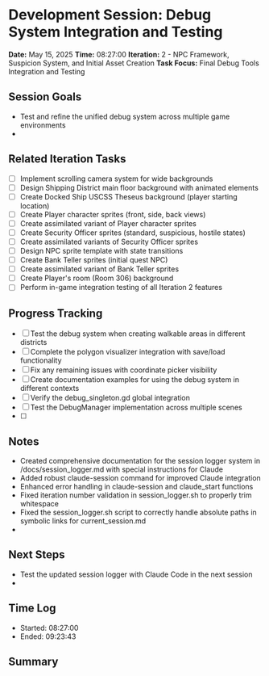 # Development Session: Debug System Integration and Testing
**Date:** May 15, 2025
**Time:** 08:27:00
**Iteration:** 2 - NPC Framework, Suspicion System, and Initial Asset Creation
**Task Focus:** Final Debug Tools Integration and Testing

## Session Goals
- Test and refine the unified debug system across multiple game environments
- 

## Related Iteration Tasks
- [ ] Implement scrolling camera system for wide backgrounds
- [ ] Design Shipping District main floor background with animated elements
- [ ] Create Docked Ship USCSS Theseus background (player starting location)
- [ ] Create Player character sprites (front, side, back views)
- [ ] Create assimilated variant of Player character sprites
- [ ] Create Security Officer sprites (standard, suspicious, hostile states)
- [ ] Create assimilated variants of Security Officer sprites
- [ ] Design NPC sprite template with state transitions
- [ ] Create Bank Teller sprites (initial quest NPC)
- [ ] Create assimilated variant of Bank Teller sprites
- [ ] Create Player's room (Room 306) background
- [ ] Perform in-game integration testing of all Iteration 2 features

## Progress Tracking
- [ ] Test the debug system when creating walkable areas in different districts
- [ ] Complete the polygon visualizer integration with save/load functionality
- [ ] Fix any remaining issues with coordinate picker visibility
- [ ] Create documentation examples for using the debug system in different contexts
- [ ] Verify the debug_singleton.gd global integration
- [ ] Test the DebugManager implementation across multiple scenes
- [ ] 

## Notes
- Created comprehensive documentation for the session logger system in /docs/session_logger.md with special instructions for Claude
- Added robust claude-session command for improved Claude integration
- Enhanced error handling in claude-session and claude_start functions
- Fixed iteration number validation in session_logger.sh to properly trim whitespace
- Fixed the session_logger.sh script to correctly handle absolute paths in symbolic links for current_session.md
- 

## Next Steps
- Test the updated session logger with Claude Code in the next session
- 

## Time Log
- Started: 08:27:00
- Ended: 09:23:43

## Summary

